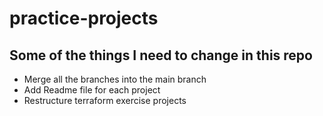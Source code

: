 # practice-projects

## Some of the things I need to change in this repo

- Merge all the branches into the main branch
- Add Readme file for each project
- Restructure terraform exercise projects
